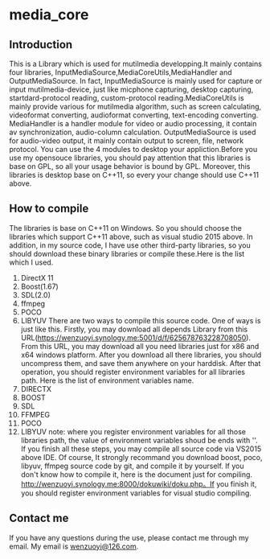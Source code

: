 # media_core
## Introduction ##
This is a Library which is used for mutilmedia developping.It mainly contains four libraries, InputMediaSource,MediaCoreUtils,MediaHandler and OutputMediaSource. In fact, InputMediaSource is mainly used for capture or input mutilmedia-device, just like micphone capturing, desktop capturing, startdard-protocol reading, custom-protocol reading.MediaCoreUtils is mainly provide various for mutilmedia algorithm, such as screen calculating, videoformat converting, audioformat converting, text-encoding converting. MediaHandler is a handler module for video or audio processing, it contain av synchronization, audio-column calculation. OutputMediaSource is used for audio-video output, it mainly contain output to screen, file, network protocol. You can use the 4 modules to desktop your appliction.Before you use my opensouce libraries, you should pay attention that this libraries is base on GPL, so all your usage behavior is bound by GPL. Moreover, this libraries is desktop base on C++11, so every your change should use C++11 above.
## How to compile ##
The libraries is base on C++11 on Windows. So you should choose the libraries which support C++11 above, such as visual studio 2015 above. In addition, in my source code, I have use other third-party libraries, so you should download these binary libraries or compile these.Here is the list which I used.
1. DirectX 11
2. Boost(1.67)
3. SDL(2.0)
4. ffmpeg
5. POCO
6. LIBYUV
There are two ways to compile this source code. One of ways is just like this. Firstly, you may download all depends Library from this URL(https://wenzuoyi.synology.me:5001/d/f/625678763228708050). From
this URL, you may download all you need libraries just for x86 and x64 windows platform. After you download all there libraries, you should uncompress them, and save them anywhere on your harddisk. After that operation, you should register environment variables for all libraries path. Here is the list of environment variables name.
1. DIRECTX
2. BOOST
3. SDL
4. FFMPEG
5. POCO
6. LIBYUV
note: where you register environment variables for all those libraries path, the value of environment variables shoud be ends with '\'.
If you finish all these steps, you may compile all source code via VS2015 above IDE.
Of course, It strongly recommand you download boost, poco, libyuv, ffmpeg source code by git, and compile it by yourself. If you don't know how to compile it, here is the document just for compiling.
http://wenzuoyi.synology.me:8000/dokuwiki/doku.php。If you finish it, you should register environment variables for visual studio compiling. 
## Contact me ##
If you have any questions during the use, please contact me through my email. My email is wenzuoyi@126.com. 



